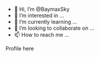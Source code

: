 - 👋 Hi, I’m @BaymaxSky
- 👀 I’m interested in ...
- 🌱 I’m currently learning ...
- 💞️ I’m looking to collaborate on ...
- 📫 How to reach me ...

<!---
BaymaxSky/BaymaxSky is a ✨ special ✨ repository because its `README.md` (this file) appears on your GitHub profile.
You can click the Preview link to take a look at your changes.
--->

Profile here
